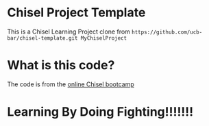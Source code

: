 # Chisel Project Template
This is a Chisel Learning Project clone from `https://github.com/ucb-bar/chisel-template.git MyChiselProject`
# What is this code?
The code is from the [online Chisel bootcamp](https://mybinder.org/v2/gh/freechipsproject/chisel-bootcamp/master)
# Learning By Doing Fighting!!!!!!!